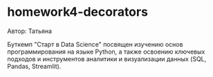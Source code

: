 # homework4-decorators
Автор: Татьяна

Буткемп "Старт в Data Science" посвящен изучению основ программирования на языке Python, а также освоению ключевых подходов и инструментов аналитики и визуализации данных (SQL, Pandas, Streamlit).

